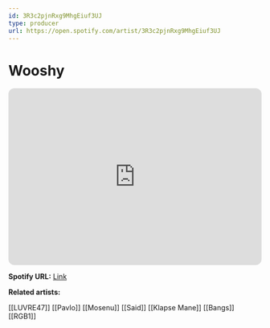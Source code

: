 ```yaml
---
id: 3R3c2pjnRxg9MhgEiuf3UJ
type: producer
url: https://open.spotify.com/artist/3R3c2pjnRxg9MhgEiuf3UJ
---
```

# Wooshy

<iframe style="border-radius:12px" src="https://open.spotify.com/embed/artist/3R3c2pjnRxg9MhgEiuf3UJ" width="100%" height="352" frameBorder="0" allowfullscreen="" allow="autoplay; clipboard-write; encrypted-media; fullscreen; picture-in-picture" loading="lazy"></iframe>

**Spotify URL:** [Link](https://open.spotify.com/artist/3R3c2pjnRxg9MhgEiuf3UJ)

**Related artists:**

[[LUVRE47]]
[[Pavlo]]
[[Mosenu]]
[[Said]]
[[Klapse Mane]]
[[Bangs]]
[[RGB1]]
